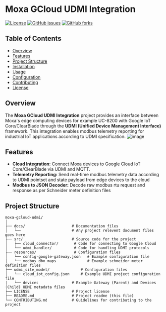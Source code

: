 # Moxa GCloud UDMI Integration

[![License](https://img.shields.io/github/license/MEUIIOT/moxa-gcloud-udmi)](LICENSE)
[![GitHub issues](https://img.shields.io/github/issues/MEUIIOT/moxa-gcloud-udmi)](https://github.com/MEUIIOT/moxa-gcloud-udmi/issues)
[![GitHub forks](https://img.shields.io/github/forks/MEUIIOT/moxa-gcloud-udmi)](https://github.com/MEUIIOT/moxa-gcloud-udmi/network)

## Table of Contents
- [Overview](#overview)
- [Features](#features)
- [Project Structure](#project-structure)
- [Installation](#installation)
- [Usage](#usage)
- [Configuration](#configuration)
- [Contributing](#contributing)
- [License](#license)

## Overview
The **Moxa GCloud UDMI Integration** project provides an interface between Moxa's edge computing devices for example UC-8200 with Google IoT Core/ClearBlade through the **UDMI (Unified Device Management Interface)** framework. This integration enables modbus telemetry reporting for industrial IoT applications according to UDMI specification.
![image](https://github.com/user-attachments/assets/0a59dbb3-8941-408a-9212-7d70b7078d9e)

## Features
- **Cloud Integration:** Connect Moxa devices to Google Cloud IoT Core/ClearBlade via UDMI and MQTT.
- **Telemetry Reporting:** Send real-time modbus telemetry data according to UDMI pointset and state payload from edge devices to the cloud
- **Modbus to JSON Decoder:** Decode raw modbus rtu request and response as per Schneider meter definition files

## Project Structure
```plaintext
moxa-gcloud-udmi/
│
├── docs/                     # Documentation files
│   └──                       # Any project relevent document files goes here
├── src/                      # Source code for the project
│   ├── cloud_connector/       # Code for connecting to Google Cloud
│   └── udmi_handler/          # Code for handling UDMI protocols
├── resources/                 # Configuration files
│   └── config-google-gateway.json   # Example configuration file
|   └── modbus_dbo_maps              # Example schneider meter definition files
├── udmi_site_model/              # Configuration files
│   └── cloud_iot_config.json     # Example UDMI project configuration file
|   └── devices               # Example Gateway (Parent) and Devices (Child) UDMI metadata files 
├── LICENSE                   # Project license
├── README.md                 # Project readme (this file)
└── CONTRIBUTING.md           # Guidelines for contributing to the project
